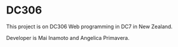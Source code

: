 # DC306
This project is on DC306 Web programming in DC7 in New Zealand.

Developer is Mai Inamoto and Angelica Primavera.
